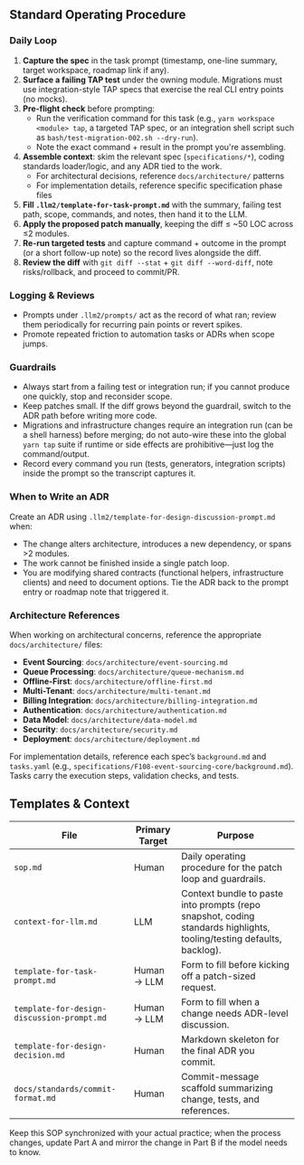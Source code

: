 ## Standard Operating Procedure

### Daily Loop

1. **Capture the spec** in the task prompt (timestamp, one-line summary, target workspace, roadmap link if any).
2. **Surface a failing TAP test** under the owning module. Migrations must use integration-style TAP specs that exercise
   the real CLI entry points (no mocks).
3. **Pre-flight check** before prompting:
    - Run the verification command for this task (e.g., `yarn workspace <module> tap`, a targeted TAP spec, or an
      integration shell script such as `bash/test-migration-002.sh --dry-run`).
    - Note the exact command + result in the prompt you're assembling.
4. **Assemble context**: skim the relevant spec (`specifications/*`), coding standards loader/logic, and any ADR tied to the work.
   - For architectural decisions, reference `docs/architecture/` patterns
   - For implementation details, reference specific specification phase files
5. **Fill `.llm2/template-for-task-prompt.md`** with the summary, failing test path, scope, commands, and notes, then
   hand it to the LLM.
6. **Apply the proposed patch manually**, keeping the diff ≤ ~50 LOC across ≤2 modules.
7. **Re-run targeted tests** and capture command + outcome in the prompt (or a short follow-up note) so the record lives
   alongside the diff.
8. **Review the diff** with `git diff --stat` + `git diff --word-diff`, note risks/rollback, and proceed to commit/PR.

### Logging & Reviews

- Prompts under `.llm2/prompts/` act as the record of what ran; review them periodically for recurring pain points or
  revert spikes.
- Promote repeated friction to automation tasks or ADRs when scope jumps.

### Guardrails

- Always start from a failing test or integration run; if you cannot produce one quickly, stop and reconsider scope.
- Keep patches small. If the diff grows beyond the guardrail, switch to the ADR path before writing more code.
- Migrations and infrastructure changes require an integration run (can be a shell harness) before merging; do not
  auto-wire these into the global `yarn tap` suite if runtime or side effects are prohibitive—just log the
  command/output.
- Record every command you run (tests, generators, integration scripts) inside the prompt so the transcript captures it.

### When to Write an ADR

Create an ADR using `.llm2/template-for-design-discussion-prompt.md` when:

- The change alters architecture, introduces a new dependency, or spans >2 modules.
- The work cannot be finished inside a single patch loop.
- You are modifying shared contracts (functional helpers, infrastructure clients) and need to document options.
  Tie the ADR back to the prompt entry or roadmap note that triggered it.

### Architecture References

When working on architectural concerns, reference the appropriate `docs/architecture/` files:
- **Event Sourcing**: `docs/architecture/event-sourcing.md`
- **Queue Processing**: `docs/architecture/queue-mechanism.md`
- **Offline-First**: `docs/architecture/offline-first.md`
- **Multi-Tenant**: `docs/architecture/multi-tenant.md`
- **Billing Integration**: `docs/architecture/billing-integration.md`
- **Authentication**: `docs/architecture/authentication.md`
- **Data Model**: `docs/architecture/data-model.md`
- **Security**: `docs/architecture/security.md`
- **Deployment**: `docs/architecture/deployment.md`

For implementation details, reference each spec’s `background.md` and `tasks.yaml` (e.g., `specifications/F108-event-sourcing-core/background.md`). Tasks carry the execution steps, validation checks, and tests.

## Templates & Context

| File                                       | Primary Target | Purpose                                                                                                   |
|--------------------------------------------|----------------|-----------------------------------------------------------------------------------------------------------|
| `sop.md`                                   | Human          | Daily operating procedure for the patch loop and guardrails.                                              |
| `context-for-llm.md`                       | LLM            | Context bundle to paste into prompts (repo snapshot, coding standards highlights, tooling/testing defaults, backlog). |
| `template-for-task-prompt.md`              | Human → LLM    | Form to fill before kicking off a patch-sized request.                                                    |
| `template-for-design-discussion-prompt.md` | Human → LLM    | Form to fill when a change needs ADR-level discussion.                                                    |
| `template-for-design-decision.md`          | Human          | Markdown skeleton for the final ADR you commit.                                                           |
| `docs/standards/commit-format.md`          | Human          | Commit-message scaffold summarizing change, tests, and references.                                        |

Keep this SOP synchronized with your actual practice; when the process changes, update Part A and mirror the change in
Part B if the model needs to know.
